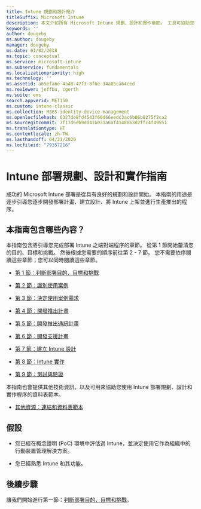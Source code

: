 ```yaml
---
title: Intune 規劃和設計簡介
titleSuffix: Microsoft Intune
description: 本文介紹所有 Microsoft Intune 規劃、設計和實作章節。 工具可協助您判斷目的、使用案例和需求、建立推出和通訊計劃、支援、測試和驗證計劃。
keywords: ''
author: dougeby
ms.author: dougeby
manager: dougeby
ms.date: 01/02/2018
ms.topic: conceptual
ms.service: microsoft-intune
ms.subservice: fundamentals
ms.localizationpriority: high
ms.technology: ''
ms.assetid: a65efa6e-4a48-47f3-8f6e-34a85ca64ced
ms.reviewer: jeffbu, cgerth
ms.suite: ems
search.appverid: MET150
ms.custom: intune-classic
ms.collection: M365-identity-device-management
ms.openlocfilehash: 6327de8fd4543f60d66eedc3ac6b86b8275f2ca2
ms.sourcegitcommit: 7f17d6eb9dd41b031a6af4148863d2ffc4f49551
ms.translationtype: HT
ms.contentlocale: zh-TW
ms.lasthandoff: 04/21/2020
ms.locfileid: "79357216"
---
```

# <a name="intune-deployment-planning-design-and-implementation-guide"></a>Intune 部署規劃、設計和實作指南

成功的 Microsoft Intune 部署是從具有良好的規劃和設計開始。 本指南的用途是逐步引導您逐步開發部署計畫、建立設計、將 Intune 上架並進行生產推出的程序。

## <a name="whats-included-in-this-guide"></a>本指南包含哪些內容？

本指南包含將引導您完成部署 Intune 之端對端程序的章節。 從第 1 節開始釐清您的目的、目標和挑戰。 然後根據您需要的順序前往第 2 - 7 節。 您不需要依序閱讀這些章節；您可以同時閱讀這些章節。

- [第 1 節︰判斷部署目的、目標和挑戰](planning-guide-deployment-goals.md)

- [第 2 節︰識別使用案例](planning-guide-scenarios.md)

- [第 3 節︰決定使用案例需求](planning-guide-requirements.md)

- [第 4 節︰開發推出計畫](planning-guide-rollout-plan.md)

- [第 5 節︰開發推出通訊計畫](planning-guide-communication-plan.md)

- [第 6 節︰開發支援計畫](planning-guide-support-plan.md)

- [第 7 節︰建立 Intune 設計](planning-guide-design.md)

- [第 8 節︰Intune 實作](planning-guide-onboarding.md)

- [第 9 節︰測試與驗證](planning-guide-test-validation.md)

本指南也會提供其他技術資訊，以及可用來協助您使用 Intune 部署規劃、設計和實作程序的資料表範本。

- [其他資源：連結和資料表範本](planning-guide-resources.md)

## <a name="assumptions"></a>假設

- 您已經在概念證明 (PoC) 環境中評估過 Intune，並決定使用它作為組織中的行動裝置管理解決方案。

- 您已經熟悉 Intune 和其功能。

## <a name="next-steps"></a>後續步驟

讓我們開始進行第一節：[判斷部署目的、目標和挑戰](planning-guide-deployment-goals.md)。
